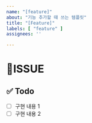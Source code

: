 ```yaml
---
name: "[feature]"
about: "기능 추가할 때 쓰는 템플릿"
title: "[Feature]"
labels: [ "feature" ]
assignees: ''

---
```


# 🚀ISSUE

## ✅ Todo

- [ ] 구현 내용 1
- [ ] 구현 내용 2
